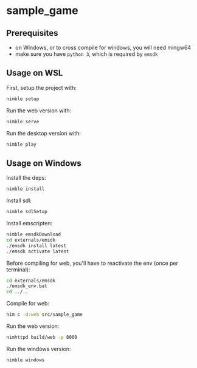 # sample_game
## Prerequisites
- on Windows, or to cross compile for windows, you will need mingw64
- make sure you have `python 3`, which is required by `emsdk`

## Usage on WSL
First, setup the project with:
```sh
nimble setup
```
Run the web version with:
```sh
nimble serve
```
Run the desktop version with:
```sh
nimble play
```

## Usage on Windows
Install the deps:
```sh
nimble install
```
Install sdl:
```sh
nimble sdlSetup
```
Install emscripten:
```sh
nimble emsdkDownload
cd externals/emsdk
./emsdk install latest
./emsdk activate latest
```
Before compiling for web, you'll have to reactivate the env (once per terminal):
```sh
cd externals/emsdk
./emsdk_env.bat
cd ../..
```
Compile for web:
```sh
nim c -d:web src/sample_game
```
Run the web version:
```sh
nimhttpd build/web -p 8000
```
Run the windows version:
```sh
nimble windows
```